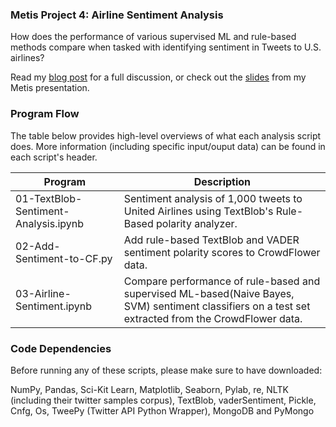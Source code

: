 ### Metis Project 4: Airline Sentiment Analysis
How does the performance of various supervised ML and rule-based methods compare when tasked with identifying sentiment in Tweets to U.S. airlines?

Read my [blog post](http://www.huguedata.com/2016/07/10/frustrating-skies/) for a full discussion, or check out the [slides](https://github.com/whugue/airline-sentiment/blob/master/exploratory/deck/airline%20sentiment%20presentation.pdf) from my Metis presentation.


### Program Flow
The table below provides high-level overviews of what each analysis script does. More information (including specific input/ouput data) can be found in each script's header.


Program 	| Description | 
----------- | ----------- |
01-TextBlob-Sentiment-Analysis.ipynb | Sentiment analysis of 1,000 tweets to United Airlines using TextBlob's Rule-Based polarity analyzer.
02-Add-Sentiment-to-CF.py | Add rule-based TextBlob and VADER sentiment polarity scores to CrowdFlower data.
03-Airline-Sentiment.ipynb | Compare performance of rule-based and supervised ML-based(Naive Bayes, SVM) sentiment classifiers on a test set extracted from the CrowdFlower data.


### Code Dependencies
Before running any of these scripts, please make sure to have downloaded: 

NumPy, Pandas, Sci-Kit Learn, Matplotlib, Seaborn, Pylab, re, NLTK (including their twitter samples corpus), TextBlob, vaderSentiment, Pickle, Cnfg, Os, TweePy (Twitter API Python Wrapper), MongoDB and PyMongo






